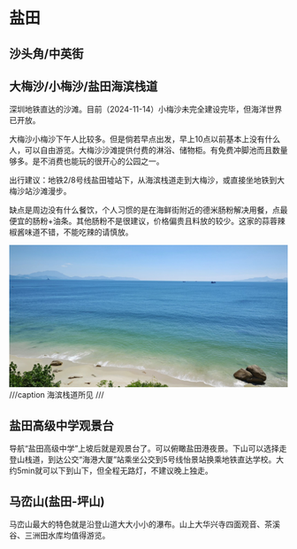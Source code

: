 # 盐田 

## 沙头角/中英街

## 大梅沙/小梅沙/盐田海滨栈道

深圳地铁直达的沙滩。目前（2024-11-14）小梅沙未完全建设完毕，但海洋世界已开放。

大梅沙小梅沙下午人比较多。但是倘若早点出发，早上10点以前基本上没有什么人，可以自由游览。大梅沙沙滩提供付费的淋浴、储物柜。有免费冲脚池而且数量够多。是不消费也能玩的很开心的公园之一。

出行建议：地铁2/8号线盐田墟站下，从海滨栈道走到大梅沙，或直接坐地铁到大梅沙站沙滩漫步。

缺点是周边没有什么餐饮，个人习惯的是在海鲜街附近的德米肠粉解决用餐，点最便宜的肠粉+油条。其他肠粉不是很建议，价格偏贵且料放的较少。这家的蒜蓉辣椒酱味道不错，不能吃辣的请慎放。

![盐田海滨栈道](images/盐田海滨栈道.jpg)
///caption
海滨栈道所见
///

## 盐田高级中学观景台

导航“盐田高级中学”上坡后就是观景台了。可以俯瞰盐田港夜景。下山可以选择走登山栈道，到达公交“海港大厦”站乘坐公交到5号线怡景站换乘地铁直达学校。大约5min就可以下到山下，但全程无路灯，不建议晚上独走。

## 马峦山(盐田-坪山)

马峦山最大的特色就是沿登山道大大小小的瀑布。山上大华兴寺四面观音、茶溪谷、三洲田水库均值得游览。